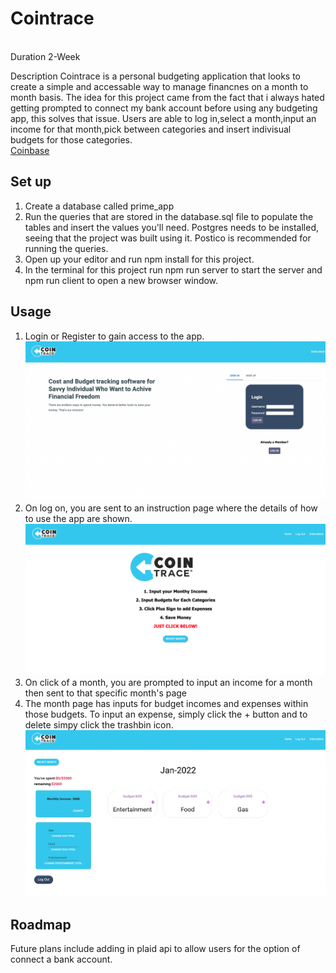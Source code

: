 # Cointrace
<br />
Duration 2-Week 
<br />

Description
Cointrace is a personal budgeting application that looks to create a simple and accessable way to manage financnes on a month to month basis. The idea for this project came from the fact that i always hated getting prompted to connect my bank account before using any budgeting app, this solves that issue. Users are able to log in,select a month,input an income for that month,pick between categories and insert indivisual budgets for those categories.
<br />
[Coinbase](https://cointrace.herokuapp.com/)



## Set up

1. Create a database called prime_app
2. Run the queries that are stored in the database.sql file to populate the tables and insert the values you'll need. Postgres needs  to be installed, seeing that the project was built using it. Postico is recommended for running the queries.
3. Open up your editor and run npm install for this project.
4. In the terminal for this project run npm run server to start the server and npm run client to open a new browser window.

## Usage

1. Login or Register to gain access to the app.
![Wireframe](/public/LandingPage.png)
2. On log on, you are sent to an instruction page where the details of how to use the app are shown.
![Wireframe](/public/Instructions.png)
3. On click of a month, you are prompted to input an income for a month then sent to that specific month's page
4. The month page has inputs for budget incomes and expenses within those budgets. To input an expense, simply click the + button and to delete simpy click the trashbin icon.
![Wireframe](/public/Main.png)

## Roadmap

Future plans include adding in plaid api to allow users for the option of connect a bank account.
